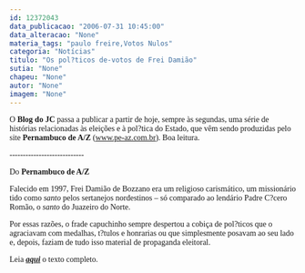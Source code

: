 ```yaml
---
id: 12372043
data_publicacao: "2006-07-31 10:45:00"
data_alteracao: "None"
materia_tags: "paulo freire,Votos Nulos"
categoria: "Notícias"
titulo: "Os pol?ticos de-votos de Frei Damião"
sutia: "None"
chapeu: "None"
autor: "None"
imagem: "None"
---
```

<p><P><FONT face=Verdana>O <STRONG>Blog do JC</STRONG> passa a publicar a partir de hoje, sempre às segundas,&nbsp;uma série de histórias relacionadas às eleições e à pol?tica do Estado, que vêm sendo produzidas pelo site <STRONG>Pernambuco de A/Z</STRONG> (<A href=\"https://www.pe-az.com.br/\">www.pe-az.com.br</A>). Boa leitura.</FONT></P></p>
<p><P><FONT face=Verdana>----------------------------</FONT></P></p>
<p><P><FONT face=Verdana>Do <STRONG>Pernambuco de A/Z</STRONG></FONT></P></p>
<p><P><FONT face=Verdana>Falecido em 1997, Frei Damião de Bozzano era um religioso carismático, um missionário tido como <EM>santo</EM> pelos sertanejos nordestinos – só comparado ao lendário Padre C?cero Romão, o <EM>santo</EM> do Juazeiro do Norte.</FONT></P></p>
<p><P><FONT face=Verdana>Por essas razões, o frade capuchinho sempre despertou a cobiça de pol?ticos que o agraciavam com medalhas, t?tulos e honrarias ou que simplesmente posavam ao seu lado e, depois, faziam de tudo isso material de propaganda eleitoral.</FONT></P></p>
<p><P><FONT face=Verdana>Leia <STRONG><EM><A href=\"https://www.pe-az.com.br/politica/memoria_politica.htm\" target=_blank>aqui</A></EM></STRONG> o texto completo.</FONT></P> </p>
